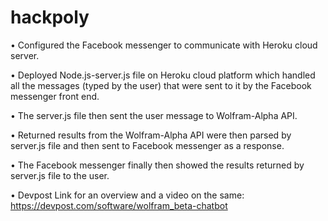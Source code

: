 # hackpoly
•	Configured the Facebook messenger to communicate with Heroku cloud server.

•	Deployed Node.js-server.js file on Heroku cloud platform which handled all the messages (typed by the user) that were sent to it by the Facebook messenger front end.

•	The server.js file then sent the user message to Wolfram-Alpha API.

•	Returned results from the Wolfram-Alpha API were then parsed by server.js file and then sent to Facebook messenger as a response.

•	The Facebook messenger finally then showed the results returned by server.js file to the user.

•	Devpost Link for an overview and a video on the same: https://devpost.com/software/wolfram_beta-chatbot
